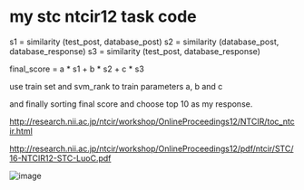 # my stc ntcir12 task code

s1 = similarity (test_post, database_post)
s2 = similarity (database_post, database_response)
s3 = similarity (test_post, database_response)

final_score = a * s1 + b * s2 + c * s3

use train set and svm_rank to train parameters a, b and c

and finally sorting final score and choose top 10 as my response.

http://research.nii.ac.jp/ntcir/workshop/OnlineProceedings12/NTCIR/toc_ntcir.html

http://research.nii.ac.jp/ntcir/workshop/OnlineProceedings12/pdf/ntcir/STC/16-NTCIR12-STC-LuoC.pdf


![image](https://github.com/luochuwei/stc_ntcir12_code/raw/master/data/POSTER.jpg)
